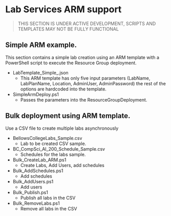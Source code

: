 # Lab Services ARM support
> THIS SECTION IS UNDER ACTIVE DEVELOPMENT, SCRIPTS AND TEMPLATES MAY NOT BE FULLY FUNCTIONAL

## Simple ARM example.
This section contains a simple lab creation using an ARM template with a PowerShell script to execute the Resource Group deployment.
- LabTemplate_Simple_.json
    - This ARM template has only five input parameters (LabName, LabPlanName, Location, AdminUser, AdminPassword) the rest of the options are hardcoded into the template.
- SimpleArmDeploy.ps1
    - Passes the parameters into the ResourceGroupDeployment.

## Bulk deployment using ARM template.

Use a CSV file to create multiple labs asynchronously
- BellowsCollegeLabs_Sample.csv
    - Lab to be created CSV sample.
- BC_CompSci_AI_200_Schedule_Sample.csv
    - Schedules for the labs sample.
- Bulk_CreateLab_ARM.ps1
    - Create Labs, Add Users, add schedules
- Bulk_AddSchedules.ps1
    - Add schedules
- Bulk_AddUsers.ps1
    - Add users
- Bulk_Publish.ps1
    - Publish all labs in the CSV
- Bulk_RemoveLabs.ps1
    - Remove all labs in the CSV
